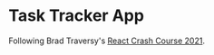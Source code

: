 # Task Tracker App

Following Brad Traversy's [React Crash Course 2021](youtube.com/watch?v=w7ejDZ8SWv8).
